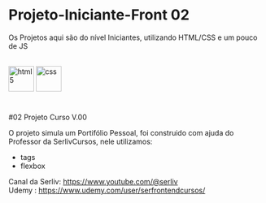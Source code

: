 # Projeto-Iniciante-Front 02
Os Projetos aqui são do nível Iniciantes, utilizando HTML/CSS e um pouco de JS

<div style="display: inline-block;"><br>
    <img alt="html5" height="50" width="50" src="https://cdn.jsdelivr.net/gh/devicons/devicon/icons/html5/html5-original-wordmark.svg"/>
    <img alt="css" height="50" width="50" src="https://cdn.jsdelivr.net/gh/devicons/devicon/icons/css3/css3-original-wordmark.svg" />
</div>

#

#02 Projeto Curso V.00

O projeto simula um Portifólio Pessoal, foi construido com ajuda do Professor da SerlivCursos, nele utilizamos:

- tags
- flexbox

Canal da Serliv: https://www.youtube.com/@serliv <br>
Udemy : https://www.udemy.com/user/serfrontendcursos/

